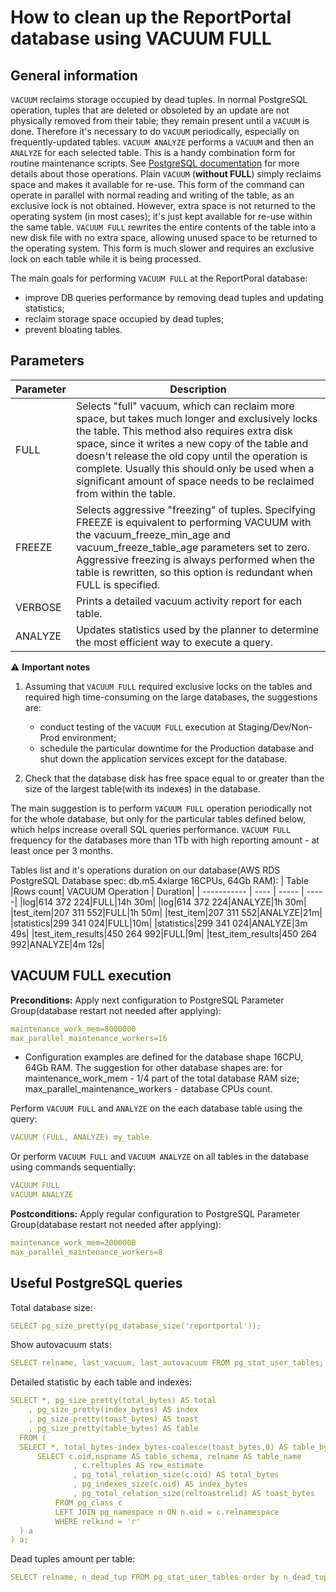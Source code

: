 # How to clean up the ReportPortal database using VACUUM FULL

## General information

`VACUUM` reclaims storage occupied by dead tuples. In normal PostgreSQL operation, tuples that are deleted or obsoleted by an update are not physically removed from their table; they remain present until a `VACUUM` is done. Therefore it's necessary to do `VACUUM` periodically, especially on frequently-updated tables.
`VACUUM ANALYZE` performs a `VACUUM` and then an `ANALYZE` for each selected table. This is a handy combination form for routine maintenance scripts. See [PostgreSQL documentation](https://www.postgresql.org/docs/12/sql-vacuum.html) for more details about those operations.
Plain `VACUUM` (**without FULL**) simply reclaims space and makes it available for re-use. This form of the command can operate in parallel with normal reading and writing of the table, as an exclusive lock is not obtained. However, extra space is not returned to the operating system (in most cases); it's just kept available for re-use within the same table.
`VACUUM FULL` rewrites the entire contents of the table into a new disk file with no extra space, allowing unused space to be returned to the operating system. This form is much slower and requires an exclusive lock on each table while it is being processed.

The main goals for performing `VACUUM FULL` at the ReportPoral database:
- improve DB queries performance by removing dead tuples and updating statistics;
- reclaim storage space occupied by dead tuples;
- prevent bloating tables.

## Parameters

| Parameter | Description |
| ----------- | ----- |
| FULL | Selects "full" vacuum, which can reclaim more space, but takes much longer and exclusively locks the table. This method also requires extra disk space, since it writes a new copy of the table and doesn't release the old copy until the operation is complete. Usually this should only be used when a significant amount of space needs to be reclaimed from within the table. |
| FREEZE | Selects aggressive "freezing" of tuples. Specifying FREEZE is equivalent to performing VACUUM with the vacuum_freeze_min_age and vacuum_freeze_table_age parameters set to zero. Aggressive freezing is always performed when the table is rewritten, so this option is redundant when FULL is specified. |
| VERBOSE | Prints a detailed vacuum activity report for each table. |
| ANALYZE | Updates statistics used by the planner to determine the most efficient way to execute a query. |

⚠️ **Important notes**

1. Assuming that `VACUUM FULL` required exclusive locks on the tables and required high time-consuming on the large databases, the suggestions are:

    - conduct testing of the `VACUUM FULL` execution at Staging/Dev/Non-Prod environment;
    - schedule the particular downtime for the Production database and shut down the application services except for the database.

2. Сheck that the database disk has free space equal to or greater than the size of the largest table(with its indexes) in the database. 

The main suggestion is to perform `VACUUM FULL` operation periodically not for the whole database, but only for the particular tables defined below, which helps increase overall SQL queries performance. `VACUUM FULL` frequency for the databases more than 1Tb with high reporting amount - at least once per 3 months.

Tables list and it's operations duration on our database(AWS RDS PostgreSQL Database spec: db.m5.4xlarge 16CPUs, 64Gb RAM):
| Table |Rows count| VACUUM Operation |	Duration|
| ----------- | ---- | ----- | -----|
|log|614 372 224|FULL|14h 30m|
|log|614 372 224|ANALYZE|1h 30m|
|test_item|207 311 552|FULL|1h 50m|
|test_item|207 311 552|ANALYZE|21m|	
|statistics|299 341 024|FULL|10m|
|statistics|299 341 024|ANALYZE|3m 49s|
|test_item_results|450 264 992|FULL|9m|
|test_item_results|450 264 992|ANALYZE|4m 12s|


## VACUUM FULL execution

**Preconditions:**
Apply next configuration to PostgreSQL Parameter Group(database restart not needed after applying):

```yaml
maintenance_work_mem=8000000
max_parallel_maintenance_workers=16
```

* Configuration examples are defined for the database shape 16CPU, 64Gb RAM. The suggestion for other database shapes are: for maintenance_work_mem - 1/4 part of the total database RAM size; max_parallel_maintenance_workers - database CPUs count.

Perform `VACUUM FULL` and `ANALYZE` on the each database table using the query:

```yaml
VACUUM (FULL, ANALYZE) my_table
```

Or perform `VACUUM FULL` and `VACUUM ANALYZE` on all tables in the database using commands sequentially:

```yaml
VACUUM FULL
VACUUM ANALYZE
```

**Postconditions:**
Apply regular configuration to PostgreSQL Parameter Group(database restart not needed after applying):

```yaml
maintenance_work_mem=2000000
max_parallel_maintenance_workers=8
```

## Useful PostgreSQL queries

Total database size:

```yaml
SELECT pg_size_pretty(pg_database_size('reportportal'));
```

Show autovacuum stats:

```yaml
SELECT relname, last_vacuum, last_autovacuum FROM pg_stat_user_tables;
```

Detailed statistic by each table and indexes:

```yaml
SELECT *, pg_size_pretty(total_bytes) AS total
    , pg_size_pretty(index_bytes) AS index
    , pg_size_pretty(toast_bytes) AS toast
    , pg_size_pretty(table_bytes) AS table
  FROM (
  SELECT *, total_bytes-index_bytes-coalesce(toast_bytes,0) AS table_bytes FROM (
      SELECT c.oid,nspname AS table_schema, relname AS table_name
              , c.reltuples AS row_estimate
              , pg_total_relation_size(c.oid) AS total_bytes
              , pg_indexes_size(c.oid) AS index_bytes
              , pg_total_relation_size(reltoastrelid) AS toast_bytes
          FROM pg_class c
          LEFT JOIN pg_namespace n ON n.oid = c.relnamespace
          WHERE relkind = 'r'
  ) a
) a;
```

Dead tuples amount per table:

```yaml
SELECT relname, n_dead_tup FROM pg_stat_user_tables order by n_dead_tup desc;
```